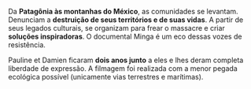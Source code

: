 Da **Patagônia às montanhas do México**, as comunidades se levantam. Denunciam a **destruição de seus territórios e de suas vidas**. A partir de seus legados culturais, se organizam para frear o massacre e criar **soluções inspiradoras**. O documental Minga é um eco dessas vozes de resistência. 

Pauline et Damien ficaram **dois anos junto** a eles e lhes deram completa liberdade de expressão. A filmagem foi realizada com a menor pegada ecológica possível (unicamente vias terrestres e marítimas).  

